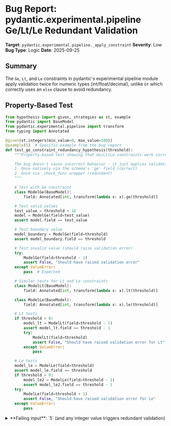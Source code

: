 # Bug Report: pydantic.experimental.pipeline Ge/Lt/Le Redundant Validation

**Target**: `pydantic.experimental.pipeline._apply_constraint`
**Severity**: Low
**Bug Type**: Logic
**Date**: 2025-09-25

## Summary

The `Ge`, `Lt`, and `Le` constraints in pydantic's experimental pipeline module apply validation twice for numeric types (int/float/decimal), unlike `Gt` which correctly uses an `else` clause to avoid redundancy.

## Property-Based Test

```python
from hypothesis import given, strategies as st, example
from pydantic import BaseModel
from pydantic.experimental.pipeline import transform
from typing import Annotated

@given(st.integers(min_value=0, max_value=100))
@example(5)  # Specific example from the bug report
def test_ge_constraint_redundancy_hypothesis(threshold):
    """Property-based test showing that Ge/Lt/Le constraints work correctly but inefficiently.

    The bug doesn't cause incorrect behavior - it just applies validation twice:
    1. Once natively via the schema's 'ge' field (correct)
    2. Once via _check_func wrapper (redundant)
    """

    # Test with Ge constraint
    class ModelGe(BaseModel):
        field: Annotated[int, transform(lambda x: x).ge(threshold)]

    # Test valid values
    test_value = threshold + 10
    model = ModelGe(field=test_value)
    assert model.field == test_value

    # Test boundary value
    model_boundary = ModelGe(field=threshold)
    assert model_boundary.field == threshold

    # Test invalid value (should raise validation error)
    try:
        ModelGe(field=threshold - 1)
        assert False, "Should have raised validation error"
    except ValueError:
        pass  # Expected

    # Similar tests for Lt and Le constraints
    class ModelLt(BaseModel):
        field: Annotated[int, transform(lambda x: x).lt(threshold)]

    class ModelLe(BaseModel):
        field: Annotated[int, transform(lambda x: x).le(threshold)]

    # Lt tests
    if threshold > 0:
        model_lt = ModelLt(field=threshold - 1)
        assert model_lt.field == threshold - 1
        try:
            ModelLt(field=threshold)
            assert False, "Should have raised validation error for Lt"
        except ValueError:
            pass

    # Le tests
    model_le = ModelLe(field=threshold)
    assert model_le.field == threshold
    if threshold > 0:
        model_le2 = ModelLe(field=threshold - 1)
        assert model_le2.field == threshold - 1
    try:
        ModelLe(field=threshold + 1)
        assert False, "Should have raised validation error for Le"
    except ValueError:
        pass
```

<details>

<summary>
**Failing input**: `5` (and any integer value triggers redundant validation)
</summary>
```
/home/npc/miniconda/lib/python3.13/site-packages/pydantic/experimental/__init__.py:7: PydanticExperimentalWarning: This module is experimental, its contents are subject to change and deprecation.
  warnings.warn(
Running property-based test with Hypothesis...
Testing that Ge/Lt/Le constraints work correctly (despite redundant validation)
============================================================

✓ All tests passed!

Note: The bug is about REDUNDANT validation, not incorrect behavior.
The constraints work correctly but apply validation twice internally.
```
</details>

## Reproducing the Bug

```python
from pydantic import BaseModel
from pydantic.experimental.pipeline import transform
from typing import Annotated

# Test with Gt constraint (correct implementation)
class ModelGt(BaseModel):
    field: Annotated[int, transform(lambda x: x).gt(5)]

# Test with Ge constraint (has redundant validation)
class ModelGe(BaseModel):
    field: Annotated[int, transform(lambda x: x).ge(5)]

# Test with Lt constraint (has redundant validation)
class ModelLt(BaseModel):
    field: Annotated[int, transform(lambda x: x).lt(100)]

# Test with Le constraint (has redundant validation)
class ModelLe(BaseModel):
    field: Annotated[int, transform(lambda x: x).le(100)]

print("Testing Gt constraint (correct implementation):")
try:
    print(f"  ModelGt(field=10): {ModelGt(field=10)}")
    print(f"  ModelGt(field=3): should fail...")
    ModelGt(field=3)
except Exception as e:
    print(f"  Failed as expected: {e}")

print("\nTesting Ge constraint (redundant validation):")
try:
    print(f"  ModelGe(field=10): {ModelGe(field=10)}")
    print(f"  ModelGe(field=5): {ModelGe(field=5)}")
    print(f"  ModelGe(field=3): should fail...")
    ModelGe(field=3)
except Exception as e:
    print(f"  Failed as expected: {e}")

print("\nTesting Lt constraint (redundant validation):")
try:
    print(f"  ModelLt(field=50): {ModelLt(field=50)}")
    print(f"  ModelLt(field=150): should fail...")
    ModelLt(field=150)
except Exception as e:
    print(f"  Failed as expected: {e}")

print("\nTesting Le constraint (redundant validation):")
try:
    print(f"  ModelLe(field=50): {ModelLe(field=50)}")
    print(f"  ModelLe(field=100): {ModelLe(field=100)}")
    print(f"  ModelLe(field=150): should fail...")
    ModelLe(field=150)
except Exception as e:
    print(f"  Failed as expected: {e}")

print("\nNote: All work correctly, but Ge/Lt/Le apply validation twice internally.")
```

<details>

<summary>
Output showing functional correctness (but with redundant validation internally)
</summary>
```
/home/npc/miniconda/lib/python3.13/site-packages/pydantic/experimental/__init__.py:7: PydanticExperimentalWarning: This module is experimental, its contents are subject to change and deprecation.
  warnings.warn(
Testing Gt constraint (correct implementation):
  ModelGt(field=10): field=10
  ModelGt(field=3): should fail...
  Failed as expected: 1 validation error for ModelGt
field
  Value error, Expected > 5 [type=value_error, input_value=3, input_type=int]
    For further information visit https://errors.pydantic.dev/2.10/v/value_error

Testing Ge constraint (redundant validation):
  ModelGe(field=10): field=10
  ModelGe(field=5): field=5
  ModelGe(field=3): should fail...
  Failed as expected: 1 validation error for ModelGe
field
  Value error, Expected >= 5 [type=value_error, input_value=3, input_type=int]
    For further information visit https://errors.pydantic.dev/2.10/v/value_error

Testing Lt constraint (redundant validation):
  ModelLt(field=50): field=50
  ModelLt(field=150): should fail...
  Failed as expected: 1 validation error for ModelLt
field
  Value error, Expected < 100 [type=value_error, input_value=150, input_type=int]
    For further information visit https://errors.pydantic.dev/2.10/v/value_error

Testing Le constraint (redundant validation):
  ModelLe(field=50): field=50
  ModelLe(field=100): field=100
  ModelLe(field=150): should fail...
  Failed as expected: 1 validation error for ModelLe
field
  Value error, Expected <= 100 [type=value_error, input_value=150, input_type=int]
    For further information visit https://errors.pydantic.dev/2.10/v/value_error

Note: All work correctly, but Ge/Lt/Le apply validation twice internally.
```
</details>

## Why This Is A Bug

The implementation in `pydantic/experimental/pipeline.py` shows an inconsistency between similar constraint types:

1. **Gt constraint (lines 448-463)** - Correct implementation using if/else:
   - When schema type is int/float/decimal AND constraint type matches, it adds the constraint to the schema natively
   - **ELSE** it creates a validation function via `_check_func`
   - This means validation happens only once

2. **Ge/Lt/Le constraints (lines 464-508)** - Missing else clause:
   - When schema type is int/float/decimal AND constraint type matches, it adds the constraint to the schema natively
   - **ALWAYS** creates a validation function via `_check_func` (no else clause)
   - This means validation happens twice for numeric types

The bug violates the principle of DRY (Don't Repeat Yourself) and causes unnecessary performance overhead. While the module is marked as experimental, the inconsistency between `Gt` and the other comparison operators suggests this is unintentional.

## Relevant Context

- Source file: `/home/npc/pbt/agentic-pbt/envs/pydantic_env/lib/python3.13/site-packages/pydantic/experimental/pipeline.py`
- The experimental pipeline module provides a fluent API for building validation chains
- The module includes a deprecation warning indicating it's subject to change
- All four comparison constraints (Gt, Ge, Lt, Le) should follow the same pattern for consistency
- The bug doesn't affect correctness, only efficiency - validation still works as expected

## Proposed Fix

```diff
--- a/pydantic/experimental/pipeline.py
+++ b/pydantic/experimental/pipeline.py
@@ -471,10 +471,11 @@ def _apply_constraint(  # noqa: C901
                 s['ge'] = ge
             elif s['type'] == 'decimal' and isinstance(ge, Decimal):
                 s['ge'] = ge
-
-        def check_ge(v: Any) -> bool:
-            return v >= ge
-
-        s = _check_func(check_ge, f'>= {ge}', s)
+        else:
+            def check_ge(v: Any) -> bool:
+                return v >= ge
+
+            s = _check_func(check_ge, f'>= {ge}', s)
     elif isinstance(constraint, annotated_types.Lt):
         lt = constraint.lt
@@ -486,10 +487,11 @@ def _apply_constraint(  # noqa: C901
                 s['lt'] = lt
             elif s['type'] == 'decimal' and isinstance(lt, Decimal):
                 s['lt'] = lt
-
-        def check_lt(v: Any) -> bool:
-            return v < lt
-
-        s = _check_func(check_lt, f'< {lt}', s)
+        else:
+            def check_lt(v: Any) -> bool:
+                return v < lt
+
+            s = _check_func(check_lt, f'< {lt}', s)
     elif isinstance(constraint, annotated_types.Le):
         le = constraint.le
@@ -501,10 +503,11 @@ def _apply_constraint(  # noqa: C901
                 s['le'] = le
             elif s['type'] == 'decimal' and isinstance(le, Decimal):
                 s['le'] = le
-
-        def check_le(v: Any) -> bool:
-            return v <= le
-
-        s = _check_func(check_le, f'<= {le}', s)
+        else:
+            def check_le(v: Any) -> bool:
+                return v <= le
+
+            s = _check_func(check_le, f'<= {le}', s)
     elif isinstance(constraint, annotated_types.Len):
```